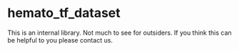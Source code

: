 # hemato_tf_dataset
This is an internal library. Not much to see for outsiders.
If you think this can be helpful to you please contact us.
